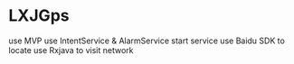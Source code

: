 # LXJGps

use MVP
use IntentService & AlarmService start service
use Baidu SDK to locate
use Rxjava to visit network